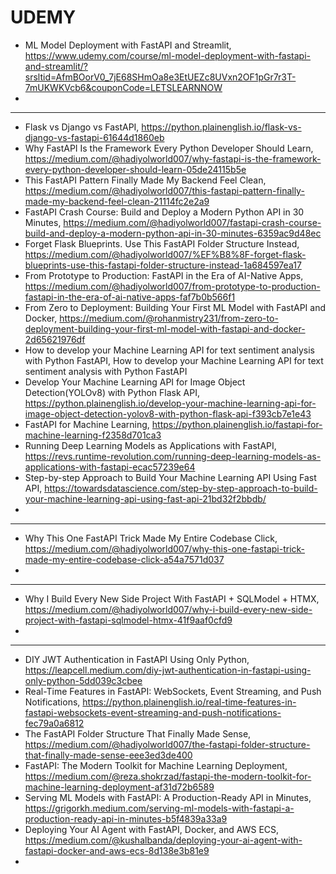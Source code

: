

# UDEMY
- ML Model Deployment with FastAPI and Streamlit, https://www.udemy.com/course/ml-model-deployment-with-fastapi-and-streamlit/?srsltid=AfmBOorV0_7jE68SHmOa8e3EtUEZc8UVxn2OF1pGr7r3T-7mUKWKVcb6&couponCode=LETSLEARNNOW
- 



-----------------------------------
- Flask vs Django vs FastAPI, https://python.plainenglish.io/flask-vs-django-vs-fastapi-61644d1860eb
- Why FastAPI Is the Framework Every Python Developer Should Learn, https://medium.com/@hadiyolworld007/why-fastapi-is-the-framework-every-python-developer-should-learn-05de24115b5e
- This FastAPI Pattern Finally Made My Backend Feel Clean, https://medium.com/@hadiyolworld007/this-fastapi-pattern-finally-made-my-backend-feel-clean-21114fc2e2a9
- FastAPI Crash Course: Build and Deploy a Modern Python API in 30 Minutes, https://medium.com/@hadiyolworld007/fastapi-crash-course-build-and-deploy-a-modern-python-api-in-30-minutes-6359ac9d48ec
- Forget Flask Blueprints. Use This FastAPI Folder Structure Instead, https://medium.com/@hadiyolworld007/%EF%B8%8F-forget-flask-blueprints-use-this-fastapi-folder-structure-instead-1a684597ea17
- From Prototype to Production: FastAPI in the Era of AI-Native Apps, https://medium.com/@hadiyolworld007/from-prototype-to-production-fastapi-in-the-era-of-ai-native-apps-faf7b0b566f1
- From Zero to Deployment: Building Your First ML Model with FastAPI and Docker, https://medium.com/@rohanmistry231/from-zero-to-deployment-building-your-first-ml-model-with-fastapi-and-docker-2d65621976df
- How to develop your Machine Learning API for text sentiment analysis with Python FastAPI, How to develop your Machine Learning API for text sentiment analysis with Python FastAPI
- Develop Your Machine Learning API for Image Object Detection(YOLOv8) with Python Flask API, https://python.plainenglish.io/develop-your-machine-learning-api-for-image-object-detection-yolov8-with-python-flask-api-f393cb7e1e43
- FastAPI for Machine Learning, https://python.plainenglish.io/fastapi-for-machine-learning-f2358d701ca3
- Running Deep Learning Models as Applications with FastAPI, https://revs.runtime-revolution.com/running-deep-learning-models-as-applications-with-fastapi-ecac57239e64
- Step-by-step Approach to Build Your Machine Learning API Using Fast API, https://towardsdatascience.com/step-by-step-approach-to-build-your-machine-learning-api-using-fast-api-21bd32f2bbdb/
- 

----------------------------

-  Why This One FastAPI Trick Made My Entire Codebase Click, https://medium.com/@hadiyolworld007/why-this-one-fastapi-trick-made-my-entire-codebase-click-a54a7571d037
-  


----------------------------------------

- Why I Build Every New Side Project With FastAPI + SQLModel + HTMX, https://medium.com/@hadiyolworld007/why-i-build-every-new-side-project-with-fastapi-sqlmodel-htmx-41f9aaf0cfd9
- 


----------------------

- DIY JWT Authentication in FastAPI Using Only Python, https://leapcell.medium.com/diy-jwt-authentication-in-fastapi-using-only-python-5dd039c3cbee
- Real-Time Features in FastAPI: WebSockets, Event Streaming, and Push Notifications, https://python.plainenglish.io/real-time-features-in-fastapi-websockets-event-streaming-and-push-notifications-fec79a0a6812
- The FastAPI Folder Structure That Finally Made Sense, https://medium.com/@hadiyolworld007/the-fastapi-folder-structure-that-finally-made-sense-eee3ed3de400
- FastAPI: The Modern Toolkit for Machine Learning Deployment, https://medium.com/@reza.shokrzad/fastapi-the-modern-toolkit-for-machine-learning-deployment-af31d72b6589
- Serving ML Models with FastAPI: A Production-Ready API in Minutes, https://grigorkh.medium.com/serving-ml-models-with-fastapi-a-production-ready-api-in-minutes-b5f4839a33a9
- Deploying Your AI Agent with FastAPI, Docker, and AWS ECS, https://medium.com/@kushalbanda/deploying-your-ai-agent-with-fastapi-docker-and-aws-ecs-8d138e3b81e9
- 
